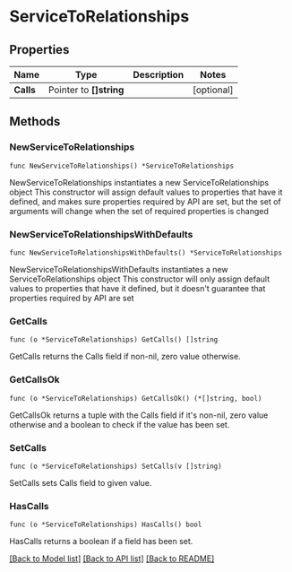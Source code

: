 # ServiceToRelationships

## Properties

Name | Type | Description | Notes
------------ | ------------- | ------------- | -------------
**Calls** | Pointer to **[]string** |  | [optional] 

## Methods

### NewServiceToRelationships

`func NewServiceToRelationships() *ServiceToRelationships`

NewServiceToRelationships instantiates a new ServiceToRelationships object
This constructor will assign default values to properties that have it defined,
and makes sure properties required by API are set, but the set of arguments
will change when the set of required properties is changed

### NewServiceToRelationshipsWithDefaults

`func NewServiceToRelationshipsWithDefaults() *ServiceToRelationships`

NewServiceToRelationshipsWithDefaults instantiates a new ServiceToRelationships object
This constructor will only assign default values to properties that have it defined,
but it doesn't guarantee that properties required by API are set

### GetCalls

`func (o *ServiceToRelationships) GetCalls() []string`

GetCalls returns the Calls field if non-nil, zero value otherwise.

### GetCallsOk

`func (o *ServiceToRelationships) GetCallsOk() (*[]string, bool)`

GetCallsOk returns a tuple with the Calls field if it's non-nil, zero value otherwise
and a boolean to check if the value has been set.

### SetCalls

`func (o *ServiceToRelationships) SetCalls(v []string)`

SetCalls sets Calls field to given value.

### HasCalls

`func (o *ServiceToRelationships) HasCalls() bool`

HasCalls returns a boolean if a field has been set.


[[Back to Model list]](../README.md#documentation-for-models) [[Back to API list]](../README.md#documentation-for-api-endpoints) [[Back to README]](../README.md)



